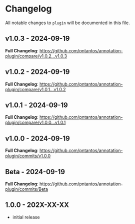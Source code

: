 # Changelog

All notable changes to `plugin` will be documented in this file.

## v1.0.3 - 2024-09-19

**Full Changelog**: https://github.com/pntantos/annotation-plugin/compare/v1.0.2...v1.0.3

## v1.0.2 - 2024-09-19

**Full Changelog**: https://github.com/pntantos/annotation-plugin/compare/v1.0.1...v1.0.2

## v1.0.1 - 2024-09-19

**Full Changelog**: https://github.com/pntantos/annotation-plugin/compare/v1.0.0...v1.0.1

## v1.0.0 - 2024-09-19

**Full Changelog**: https://github.com/pntantos/annotation-plugin/commits/v1.0.0

## Beta - 2024-09-19

**Full Changelog**: https://github.com/pntantos/annotation-plugin/commits/Beta

## 1.0.0 - 202X-XX-XX

- initial release
